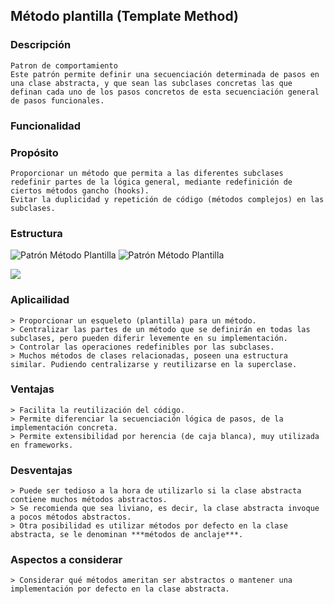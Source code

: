 ## Método plantilla (Template Method)

### Descripción
	Patron de comportamiento
	Este patrón permite definir una secuenciación determinada de pasos en una clase abstracta, y que sean las subclases concretas las que definan cada uno de los pasos concretos de esta secuenciación general de pasos funcionales.

### Funcionalidad

### Propósito
	Proporcionar un método que permita a las diferentes subclases redefinir partes de la lógica general, mediante redefinición de ciertos métodos gancho (hooks).
	Evitar la duplicidad y repetición de código (métodos complejos) en las subclases.

### Estructura
![Patrón Método Plantilla](./estructura.drawio.svg)
![Patrón Método Plantilla](https://cdn.rawgit.com/jose-manuel-suarez/patrones/desarrollo/template_method/estructura.drawio.svg)

<img src="./estructura.drawio.svg">

### Aplicailidad
	> Proporcionar un esqueleto (plantilla) para un método.
	> Centralizar las partes de un método que se definirán en todas las subclases, pero pueden diferir levemente en su implementación.
	> Controlar las operaciones redefinibles por las subclases.
	> Muchos métodos de clases relacionadas, poseen una estructura similar. Pudiendo centralizarse y reutilizarse en la superclase.

### Ventajas
	> Facilita la reutilización del código.
	> Permite diferenciar la secuenciación lógica de pasos, de la implementación concreta.
	> Permite extensibilidad por herencia (de caja blanca), muy utilizada en frameworks.

### Desventajas
	> Puede ser tedioso a la hora de utilizarlo si la clase abstracta contiene muchos métodos abstractos.
	> Se recomienda que sea liviano, es decir, la clase abstracta invoque a pocos métodos abstractos.
	> Otra posibilidad es utilizar métodos por defecto en la clase abstracta, se le denominan ***métodos de anclaje***.

### Aspectos a considerar
	> Considerar qué métodos ameritan ser abstractos o mantener una implementación por defecto en la clase abstracta.